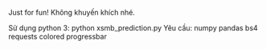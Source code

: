 Just for fun! Không khuyến khích nhé.

Sử dụng python 3: python xsmb_prediction.py
Yêu cầu:
numpy
pandas
bs4
requests
colored
progressbar

